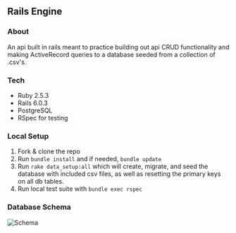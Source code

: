 ## Rails Engine
### About
An api built in rails meant to practice building out api CRUD functionality and making ActiveRecord queries to a database seeded from a collection of .csv's.

### Tech
* Ruby 2.5.3
* Rails 6.0.3
* PostgreSQL
* RSpec for testing

### Local Setup
1. Fork & clone the repo
2. Run `bundle install` and if needed, `bundle update`
3. Run `rake data_setup:all` which will create, migrate, and seed the database with included csv files, as well as resetting the primary keys on all db tables.
4. Run local test suite with `bundle exec rspec`

### Database Schema
![Schema](https://user-images.githubusercontent.com/62727545/92139208-6964f200-eddd-11ea-9c04-a3b85f0cdcf7.png)
